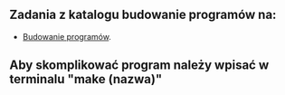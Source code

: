 ## Zadania z katalogu budowanie programów na:

* [Budowanie programów](http://wbzyl.inf.ug.edu.pl/c/budowanie-programow).

## Aby skomplikować program należy wpisać w terminalu "make (nazwa)"

